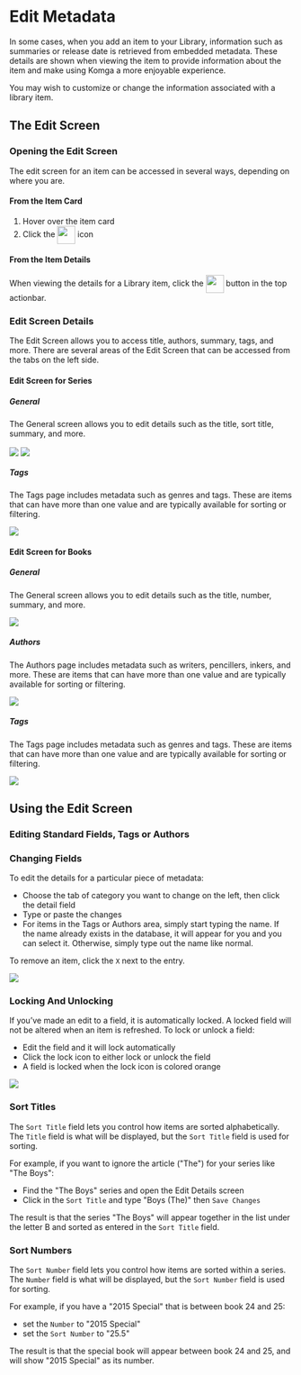 # Edit Metadata

In some cases, when you add an item to your Library, information such as summaries or release date is retrieved from embedded metadata. These details are shown when viewing the item to provide information about the item and make using Komga a more enjoyable experience.

You may wish to customize or change the information associated with a library item.

## The Edit Screen

### Opening the Edit Screen

The edit screen for an item can be accessed in several ways, depending on where you are.

#### From the Item Card

1. Hover over the item card
2. Click the <img src="/assets/media/guides/edit-icon.png" style="vertical-align: middle" height="32" /> icon

#### From the Item Details

When viewing the details for a Library item, click the <img src="/assets/media/guides/edit-icon.png" style="vertical-align: middle" height="32" /> button in the top actionbar.

### Edit Screen Details

The Edit Screen allows you to access title, authors, summary, tags, and more. There are several areas of the Edit Screen that can be accessed from the tabs on the left side.

#### Edit Screen for Series

##### General

The General screen allows you to edit details such as the title, sort title, summary, and more.

<img src="/assets/media/guides/edit-metadata/edit-series-general-2.png" style="vertical-align: middle;max-height:300px" />
<img src="/assets/media/guides/edit-metadata/edit-series-general-2.png" style="vertical-align: middle;max-height:300px" />

##### Tags

The Tags page includes metadata such as genres and tags. These are items that can have more than one value and are typically available for sorting or filtering.

<img src="/assets/media/guides/edit-metadata/edit-series-tags.png" style="vertical-align: middle;max-height:300px" />

#### Edit Screen for Books

##### General

The General screen allows you to edit details such as the title, number, summary, and more.

<img src="/assets/media/guides/edit-metadata/edit-book-general.png" style="vertical-align: middle;max-height:300px" />

##### Authors

The Authors page includes metadata such as writers, pencillers, inkers, and more. These are items that can have more than one value and are typically available for sorting or filtering.

<img src="/assets/media/guides/edit-metadata/edit-book-authors.png" style="vertical-align: middle;max-height:300px" />

##### Tags

The Tags page includes metadata such as genres and tags. These are items that can have more than one value and are typically available for sorting or filtering.

<img src="/assets/media/guides/edit-metadata/edit-book-tags.png" style="vertical-align: middle;max-height:300px" />

## Using the Edit Screen

### Editing Standard Fields, Tags or Authors

### Changing Fields

To edit the details for a particular piece of metadata:

- Choose the tab of category you want to change on the left, then click the detail field
- Type or paste the changes
- For items in the Tags or Authors area, simply start typing the name. If the name already exists in the database, it will appear for you and you can select it. Otherwise, simply type out the name like normal.

To remove an item, click the `X` next to the entry.

<img src="/assets/media/guides/edit-metadata/author-chip.png" style="vertical-align: middle;max-height:80px" />

### Locking And Unlocking

If you’ve made an edit to a field, it is automatically locked. A locked field will not be altered when an item is refreshed. To lock or unlock a field:

- Edit the field and it will lock automatically
- Click the lock icon to either lock or unlock the field
- A field is locked when the lock icon is colored orange

<img src="/assets/media/guides/edit-metadata/locked-field.png" style="vertical-align: middle;max-height:80px" />

### Sort Titles

The `Sort Title` field lets you control how items are sorted alphabetically. The `Title` field is what will be displayed, but the `Sort Title` field is used for sorting.

For example, if you want to ignore the article ("The") for your series like "The Boys":

- Find the "The Boys" series and open the Edit Details screen
- Click in the `Sort Title` and type "Boys (The)" then `Save Changes`

The result is that the series "The Boys" will appear together in the list under the letter B and sorted as entered in the `Sort Title` field.

### Sort Numbers

The `Sort Number` field lets you control how items are sorted within a series. The `Number` field is what will be displayed, but the `Sort Number` field is used for sorting.

For example, if you have a "2015 Special" that is between book 24 and 25:

- set the `Number` to "2015 Special"
- set the `Sort Number` to "25.5"

The result is that the special book will appear between book 24 and 25, and will show "2015 Special" as its number.